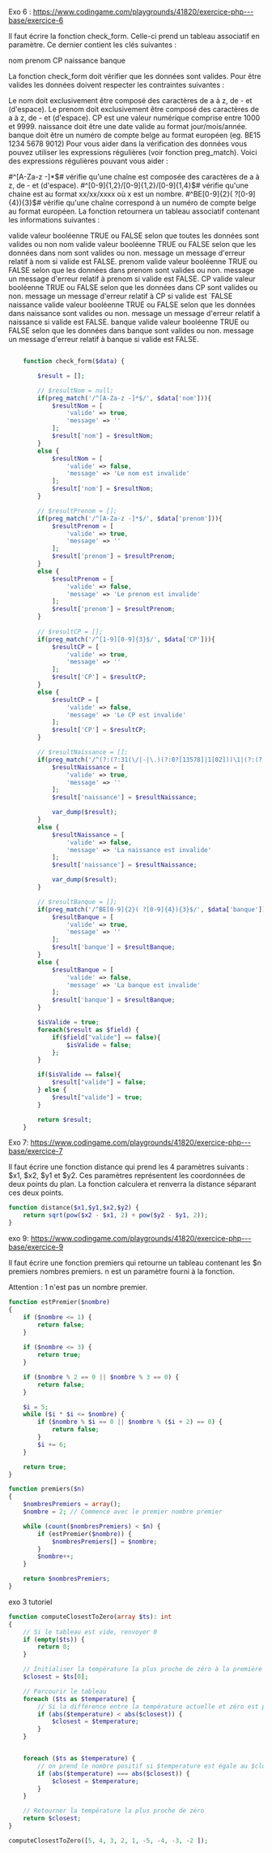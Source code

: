 
Exo 6 : https://www.codingame.com/playgrounds/41820/exercice-php---base/exercice-6

Il faut écrire la fonction check_form. Celle-ci prend un tableau associatif en paramètre. Ce dernier contient les clés suivantes :

nom
prenom
CP
naissance
banque

La fonction check_form doit vérifier que les données sont valides. Pour être valides les données doivent respecter les contraintes suivantes :

Le nom doit exclusivement être composé des caractères de a à z, de - et  (d'espace).
Le prenom doit exclusivement être composé des caractères de a à z, de - et  (d'espace).
CP est une valeur numérique comprise entre 1000 et 9999.
naissance doit être une date valide au format jour/mois/année.
banque doit être un numéro de compte belge au format européen (eg. BE15 1234 5678 9012)
Pour vous aider dans la vérification des données vous pouvez utiliser les expressions régulières (voir fonction preg_match). Voici des expressions régulières pouvant vous aider :

#^[A-Za-z -]*$# vérifie qu'une chaîne est composée des caractères de a à z, de - et  (d'espace).
#^[0-9]{1,2}/[0-9]{1,2}/[0-9]{1,4}$# vérifie qu'une chaine est au format xx/xx/xxxx où x est un nombre.
#^BE[0-9]{2}( ?[0-9]{4}){3}$# vérifie qu'une chaîne correspond à un numéro de compte belge au format européen.
La fonction retournera un tableau associatif contenant les informations suivantes :

valide valeur booléenne TRUE ou FALSE selon que toutes les données sont valides ou non
nom
valide valeur booléenne TRUE ou FALSE selon que les données dans nom sont valides ou non.
message un message d'erreur relatif à nom si valide est FALSE.
prenom
valide valeur booléenne TRUE ou FALSE selon que les données dans prenom sont valides ou non.
message un message d'erreur relatif à prenom si valide est FALSE.
CP
valide valeur booléenne TRUE ou FALSE selon que les données dans CP sont valides ou non.
message un message d'erreur relatif à CP si valide est `FALSE
naissance
valide valeur booléenne TRUE ou FALSE selon que les données dans naissance sont valides ou non.
message un message d'erreur relatif à naissance si valide est FALSE.
banque
valide valeur booléenne TRUE ou FALSE selon que les données dans banque sont valides ou non.
message un message d'erreur relatif à banque si valide est FALSE.
```php	

	function check_form($data) {

        $result = [];

        // $resultNom = null;
        if(preg_match('/^[A-Za-z -]*$/', $data['nom'])){
            $resultNom = [
                'valide' => true,
                'message' => ''
            ];
            $result['nom'] = $resultNom;
        }
        else {
            $resultNom = [
                'valide' => false,
                'message' => 'Le nom est invalide'
            ];
            $result['nom'] = $resultNom;
        }

        // $resultPrenom = [];
        if(preg_match('/^[A-Za-z -]*$/', $data['prenom'])){
            $resultPrenom = [
                'valide' => true,
                'message' => ''
            ];
            $result['prenom'] = $resultPrenom;
        }
        else {
            $resultPrenom = [
                'valide' => false,
                'message' => 'Le prenom est invalide'
            ];
            $result['prenom'] = $resultPrenom;
        }
        
        // $resultCP = [];
        if(preg_match('/^[1-9][0-9]{3}$/', $data['CP'])){
            $resultCP = [
                'valide' => true,
                'message' => ''
            ];
            $result['CP'] = $resultCP;
        }
        else {
            $resultCP = [
                'valide' => false,
                'message' => 'Le CP est invalide'
            ];
            $result['CP'] = $resultCP;
        }

        // $resultNaissance = [];
        if(preg_match('/^(?:(?:31(\/|-|\.)(?:0?[13578]|1[02]))\1|(?:(?:29|30)(\/|-|\.)(?:0?[13-9]|1[0-2])\2))(?:(?:1[6-9]|[2-9]\d)?\d{2})$|^(?:29(\/|-|\.)0?2\3(?:(?:(?:1[6-9]|[2-9]\d)?(?:0[48]|[2468][048]|[13579][26])|(?:(?:16|[2468][048]|[3579][26])00))))$|^(?:0?[1-9]|1\d|2[0-8])(\/|-|\.)(?:(?:0?[1-9])|(?:1[0-2]))\4(?:(?:1[6-9]|[2-9]\d)?\d{2})$/', $data['naissance'])){
            $resultNaissance = [
                'valide' => true,
                'message' => ''
            ];
            $result['naissance'] = $resultNaissance;

            var_dump($result);
        }
        else {
            $resultNaissance = [
                'valide' => false,
                'message' => 'La naissance est invalide'
            ];
            $result['naissance'] = $resultNaissance;

            var_dump($result);
        }

        // $resultBanque = [];
        if(preg_match('/^BE[0-9]{2}( ?[0-9]{4}){3}$/', $data['banque'])){
            $resultBanque = [
                'valide' => true,
                'message' => ''
            ];
            $result['banque'] = $resultBanque;
        }
        else {
            $resultBanque = [
                'valide' => false,
                'message' => 'La banque est invalide'
            ];
            $result['banque'] = $resultBanque;
        }

        $isValide = true;
        foreach($result as $field) {
            if($field["valide"] == false){
                $isValide = false;
            };
        }

        if($isValide == false){
            $result["valide"] = false;
        } else {
            $result["valide"] = true;
        }

        return $result;
	}
```

Exo 7: https://www.codingame.com/playgrounds/41820/exercice-php---base/exercice-7

Il faut écrire une fonction distance qui prend les 4 paramètres suivants : $x1, $x2, $y1 et $y2. Ces paramètres représentent les coordonnées de deux points du plan. La fonction calculera et renverra la distance séparant ces deux points.

```php
function distance($x1,$y1,$x2,$y2) {
    return sqrt(pow($x2 - $x1, 2) + pow($y2 - $y1, 2));
}
```

exo 9: https://www.codingame.com/playgrounds/41820/exercice-php---base/exercice-9

Il faut écrire une fonction premiers qui retourne un tableau contenant les $n premiers nombres premiers. n est un paramètre fourni à la fonction.

Attention : 1 n'est pas un nombre premier.

```php
function estPremier($nombre)
{
    if ($nombre <= 1) {
        return false;
    }
    
    if ($nombre <= 3) {
        return true;
    }

    if ($nombre % 2 == 0 || $nombre % 3 == 0) {
        return false;
    }

    $i = 5;
    while ($i * $i <= $nombre) {
        if ($nombre % $i == 0 || $nombre % ($i + 2) == 0) {
            return false;
        }
        $i += 6;
    }

    return true;
}

function premiers($n)
{
    $nombresPremiers = array();
    $nombre = 2; // Commence avec le premier nombre premier

    while (count($nombresPremiers) < $n) {
        if (estPremier($nombre)) {
            $nombresPremiers[] = $nombre;
        }
        $nombre++;
    }

    return $nombresPremiers;
}
```

exo 3 tutoriel

```php
function computeClosestToZero(array $ts): int
{
    // Si le tableau est vide, renvoyer 0
    if (empty($ts)) {
        return 0;
    }

    // Initialiser la température la plus proche de zéro à la première valeur du tableau
    $closest = $ts[0];

    // Parcourir le tableau
    foreach ($ts as $temperature) {
        // Si la différence entre la température actuelle et zéro est plus petite que la différence entre la température la plus proche de zéro et zéro, mettre à jour la température la plus proche de zéro
        if (abs($temperature) < abs($closest)) {
            $closest = $temperature;
        }
    }


    foreach ($ts as $temperature) {
        // on prend le nombre positif si $temperature est égale au $closest
        if (abs($temperature) === abs($closest)) {
            $closest = $temperature;
        }
    }

    // Retourner la température la plus proche de zéro
    return $closest;
}

computeClosestToZero([5, 4, 3, 2, 1, -5, -4, -3, -2 ]);
```